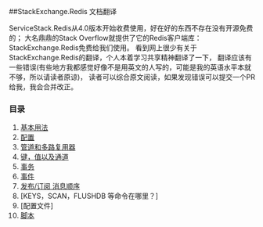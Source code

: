 ##StackExchange.Redis 文档翻译

ServiceStack.Redis从4.0版本开始收费使用，好在好的东西不存在没有开源免费的；
大名鼎鼎的Stack Overflow就提供了它的Redis客户端库：StackExchange.Redis免费给我们使用。
看到网上很少有关于StackExchange.Redis的翻译，个人本着学习共享精神翻译了一下，
翻译应该有一些错误(有些地方我都感觉好像不是用英文的人写的，可能是我的英语水平本就不够，所以请读者原谅)，
读者可以综合原文阅读，如果发现错误可以提交一个PR给我，我会合并改正。


### 目录

1. [基本用法](/files/基本用法.md)
2. [配置](/files/配置.md)
3. [管道和多路复用器](/files/管道和多路复用器.md)
4. [键，值以及通道](/files/键值通道.md)
5. [事务](/files/事务.md)
6. [事件](/files/事件.md)
7. [发布/订阅 消息顺序](/files/发布订阅.md)
8. [KEYS，SCAN，FLUSHDB 等命令在哪里？]
9. [配置文件]
10. [脚本](/files/脚本.md)

